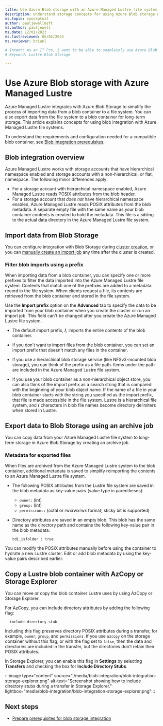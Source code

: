 ```yaml
---
title: Use Azure Blob storage with an Azure Managed Lustre file system
description: Understand storage concepts for using Azure Blob storage with an Azure Managed Lustre file system. 
ms.topic: conceptual
author: pauljewellmsft
ms.author: pauljewell
ms.date: 12/01/2023
ms.lastreviewed: 06/05/2023
ms.reviewer: brianl

# Intent: As an IT Pro, I want to be able to seamlessly use Azure Blob Storage for long-term storage of files in my Azure Managed Lustre file system.
# Keyword: Lustre Blob Storage

---
```


# Use Azure Blob storage with Azure Managed Lustre

Azure Managed Lustre integrates with Azure Blob Storage to simplify the process of importing data from a blob container to a file system. You can also export data from the file system to a blob container for long-term storage. This article explains concepts for using blob integration with Azure Managed Lustre file systems.

To understand the requirements and configuration needed for a compatible blob container, see [Blob integration prerequisites](amlfs-prerequisites.md#blob-integration-prerequisites-optional).

## Blob integration overview

Azure Managed Lustre works with storage accounts that have hierarchical namespace enabled and storage accounts with a non-hierarchical, or flat, namespace. The following minor differences apply:

- For a storage account with hierarchical namespace enabled, Azure Managed Lustre reads POSIX attributes from the blob header.
- For a storage account that *does not* have hierarchical namespace enabled, Azure Managed Lustre reads POSIX attributes from the blob metadata. A separate empty file with the same name as your blob container contents is created to hold the metadata. This file is a sibling to the actual data directory in the Azure Managed Lustre file system.

## Import data from Blob Storage

You can configure integration with Blob Storage during [cluster creation](create-file-system-portal.md#blob-integration), or you can [manually create an import job](create-manual-import-job.md) any time after the cluster is created.

### Filter blob imports using a prefix

When importing data from a blob container, you can specify one or more prefixes to filter the data imported into the Azure Managed Lustre file system. Contents that match one of the prefixes are added to a metadata record in the file system. When clients request a file, its contents are retrieved from the blob container and stored in the file system.

Use the **Import prefix** option on the **Advanced** tab to specify the data to be imported from your blob container when you create the cluster or run an import job. This field can't be changed after you create the Azure Managed Lustre file system.

- The default import prefix, **/**, imports the entire contents of the blob container.

- If you don't want to import files from the blob container, you can set an import prefix that doesn't match any files in the container.

- If you use a hierarchical blob storage service (like NFSv3-mounted blob storage), you can think of the prefix as a file path. Items under the path are included in the Azure Managed Lustre file system.

- If you use your blob container as a non-hierarchical object store, you can also think of the import prefix as a search string that is compared with the beginning of your blob object name. If the name of a file in your blob container starts with the string you specified as the import prefix, that file is made accessible in the file system. Lustre is a hierarchical file system, and **/** characters in blob file names become directory delimiters when stored in Lustre.

## Export data to Blob Storage using an archive job

You can copy data from your Azure Managed Lustre file system to long-term storage in Azure Blob Storage by creating an archive job.

### Metadata for exported files

When files are archived from the Azure Managed Lustre system to the blob container, additional metadata is saved to simplify reimporting the contents to an Azure Managed Lustre file system.

- The following POSIX attributes from the Lustre file system are saved in the blob metadata as key-value pairs (value type in parentheses):

  - `owner:` (int)
  - `group:` (int)
  - `permissions:` (octal or rwxrwxrwx format; sticky bit is supported)

- Directory attributes are saved in an empty blob. This blob has the same name as the directory path and contains the following key-value pair in the blob metadata:

  `hdi_isfolder : true`

You can modify the POSIX attributes manually before using the container to hydrate a new Lustre cluster. Edit or add blob metadata by using the key-value pairs described earlier.

## Copy a Lustre blob container with AzCopy or Storage Explorer

You can move or copy the blob container Lustre uses by using AzCopy or Storage Explorer.

For AzCopy, you can include directory attributes by adding the following flag:

 `--include-directory-stub`

Including this flag preserves directory POSIX attributes during a transfer, for example, `owner`, `group`, and `permissions`. If you use `azcopy` on the storage container without this flag, or with the flag set to `false`, then the data and directories are included in the transfer, but the directories don't retain their POSIX attributes.

In Storage Explorer, you can enable this flag in **Settings** by selecting **Transfers** and checking the box for **Include Directory Stubs**.

:::image type="content" source="./media/blob-integration/blob-integration-storage-explorer.png" alt-text="Screenshot showing how to include directory stubs during a transfer in Storage Explorer." lightbox="media/blob-integration/blob-integration-storage-explorer.png":::

## Next steps

- [Prepare prerequisites for blob storage integration](amlfs-prerequisites.md#blob-integration-prerequisites-optional)
